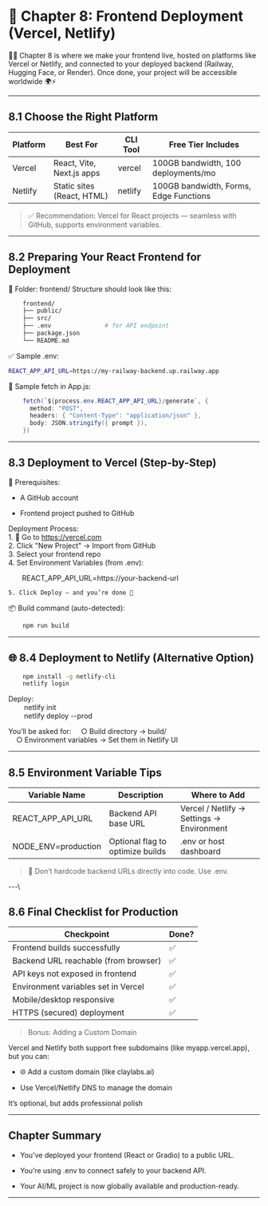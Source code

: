 # 📘 Chapter 8: Frontend Deployment (Vercel, Netlify)

🧑‍💻 Chapter 8 is where we make your frontend live, hosted on platforms like Vercel or Netlify, and connected to your deployed backend (Railway, Hugging Face, or Render). Once done, your project will be accessible worldwide 🌍⚡

---

## 8.1 Choose the Right Platform

|Platform	    |Best For	                |CLI Tool	    |Free Tier Includes                     |
|---------------|---------------------------|---------------|---------------------------------------|
|Vercel	        |React, Vite, Next.js apps	|vercel	        |100GB bandwidth, 100 deployments/mo    |
|Netlify	    |Static sites (React, HTML)	|netlify	    |100GB bandwidth, Forms, Edge Functions |

> ✅ Recommendation: Vercel for React projects — seamless with GitHub, supports environment variables.

---

## 8.2 Preparing Your React Frontend for Deployment
📁 Folder: frontend/
Structure should look like this:
```bash
    frontend/
    ├── public/
    ├── src/
    ├── .env               # for API endpoint
    ├── package.json
    └── README.md
```
✅ Sample .env:
```bash
REACT_APP_API_URL=https://my-railway-backend.up.railway.app
```
📄 Sample fetch in App.js:
```java
    fetch(`${process.env.REACT_APP_API_URL}/generate`, {
      method: "POST",
      headers: { "Content-Type": "application/json" },
      body: JSON.stringify({ prompt }),
    })
```

---

## 8.3 Deployment to Vercel (Step-by-Step)
🧰 Prerequisites:

- A GitHub account

- Frontend project pushed to GitHub

Deployment Process:  
    1. 🔗 Go to https://vercel.com  
    2. Click "New Project" → Import from GitHub  
    3. Select your frontend repo  
    4. Set Environment Variables (from .env):  
    
&nbsp;&nbsp;&nbsp;&nbsp;&nbsp;&nbsp;&nbsp;REACT_APP_API_URL=https://your-backend-url
    
    5. Click Deploy — and you’re done 🎉

📦 Build command (auto-detected):
```bash    
    npm run build
```

---

## 🌐 8.4 Deployment to Netlify (Alternative Option)

```bash    
    npm install -g netlify-cli
    netlify login
```

Deploy:   
&nbsp;&nbsp;&nbsp;&nbsp;&nbsp;&nbsp;&nbsp;&nbsp;netlify init  
&nbsp;&nbsp;&nbsp;&nbsp;&nbsp;&nbsp;&nbsp;&nbsp;netlify deploy --prod
    
You’ll be asked for:
&nbsp;&nbsp;&nbsp;&nbsp;○ Build directory → build/  
&nbsp;&nbsp;&nbsp;&nbsp;○ Environment variables → Set them in Netlify UI

---

## 8.5 Environment Variable Tips

|Variable Name	        |Description	                    |Where to Add                               |
|-----------------------|-----------------------------------|-------------------------------------------|
|REACT_APP_API_URL	    |Backend API base URL	            |Vercel / Netlify → Settings → Environment  |
|NODE_ENV=production	|Optional flag to optimize builds	|.env or host dashboard                     |

> 🚫 Don’t hardcode backend URLs directly into code. Use .env.

---\

## 8.6 Final Checklist for Production

|Checkpoint	                                |Done?  |
|-------------------------------------------|-------|
|Frontend builds successfully	            |✅     |
|Backend URL reachable (from browser)	    |✅     |
|API keys not exposed in frontend	        |✅     |
|Environment variables set in Vercel	    |✅     |
|Mobile/desktop responsive	                |✅     |
|HTTPS (secured) deployment	                |✅     |

> Bonus: Adding a Custom Domain

Vercel and Netlify both support free subdomains (like myapp.vercel.app), but you can:

- 🌐 Add a custom domain (like claylabs.ai)

- Use Vercel/Netlify DNS to manage the domain

It’s optional, but adds professional polish

---

## Chapter Summary

- You’ve deployed your frontend (React or Gradio) to a public URL.

- You’re using .env to connect safely to your backend API.

- Your AI/ML project is now globally available and production-ready.

---
